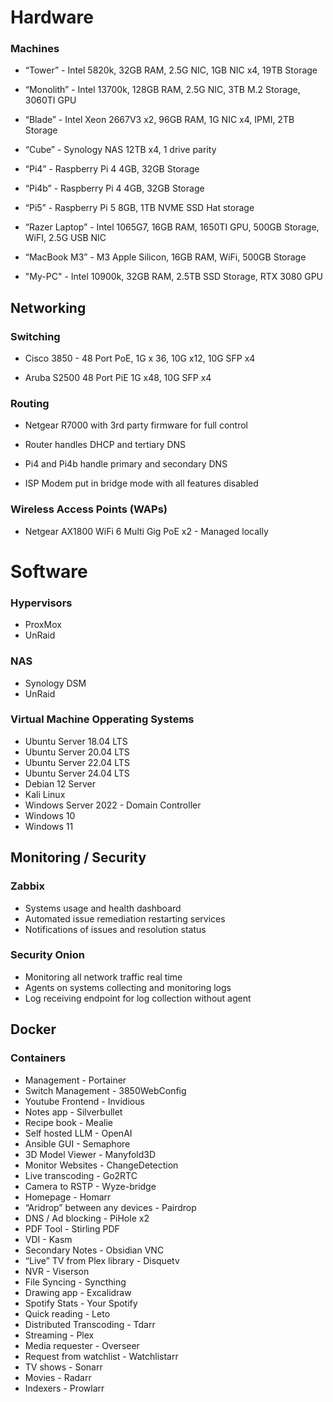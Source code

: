 # Hardware

### Machines

- “Tower” -  Intel 5820k, 32GB RAM, 2.5G NIC, 1GB NIC x4, 19TB Storage

- “Monolith” - Intel 13700k, 128GB RAM, 2.5G NIC, 3TB M.2 Storage, 3060TI GPU

- “Blade” - Intel Xeon 2667V3 x2, 96GB RAM, 1G NIC x4, IPMI, 2TB Storage

- “Cube” - Synology NAS 12TB x4, 1 drive parity

- “Pi4” - Raspberry Pi 4 4GB, 32GB Storage

- “Pi4b” - Raspberry Pi 4 4GB, 32GB Storage

- “Pi5” - Raspberry Pi 5 8GB, 1TB NVME SSD Hat storage

- “Razer Laptop” - Intel 1065G7, 16GB RAM, 1650TI GPU, 500GB Storage, WiFI, 2.5G USB NIC

- “MacBook M3” - M3 Apple Silicon, 16GB RAM, WiFi, 500GB Storage

- "My-PC" - Intel 10900k, 32GB RAM, 2.5TB SSD Storage, RTX 3080 GPU

## Networking

### Switching

- Cisco 3850 - 48 Port PoE, 1G x 36, 10G x12, 10G SFP x4 

- Aruba S2500 48 Port PiE 1G x48, 10G SFP x4

### Routing

- Netgear R7000 with 3rd party firmware for full control

- Router handles DHCP and tertiary DNS

- Pi4 and Pi4b handle primary and secondary DNS

- ISP Modem put in bridge mode with all features disabled

### Wireless Access Points (WAPs)

- Netgear AX1800 WiFi 6 Multi Gig PoE x2 - Managed locally

# Software

### Hypervisors

- ProxMox
- UnRaid

### NAS

- Synology DSM
- UnRaid

### Virtual Machine Opperating Systems

- Ubuntu Server 18.04 LTS
- Ubuntu Server 20.04 LTS
- Ubuntu Server 22.04 LTS
- Ubuntu Server 24.04 LTS
- Debian 12 Server
- Kali Linux
- Windows Server 2022 - Domain Controller
- Windows 10
- Windows 11

## Monitoring / Security

### Zabbix

- Systems usage and health dashboard
- Automated issue remediation restarting services
- Notifications of issues and resolution status
    
### Security Onion

- Monitoring all network traffic real time
- Agents on systems collecting and monitoring logs
- Log receiving endpoint for log collection without agent

## Docker

### Containers

- Management - Portainer
- Switch Management - 3850WebConfig
- Youtube Frontend - Invidious
- Notes app - Silverbullet
- Recipe book - Mealie
- Self hosted LLM - OpenAI
- Ansible GUI - Semaphore
- 3D Model Viewer - Manyfold3D
- Monitor Websites - ChangeDetection
- Live transcoding - Go2RTC
- Camera to RSTP - Wyze-bridge
- Homepage - Homarr
- “Aridrop” between any devices - Pairdrop
- DNS / Ad blocking - PiHole x2 
- PDF Tool - Stirling PDF
- VDI - Kasm
- Secondary Notes - Obsidian VNC
- “Live” TV from Plex library - Disquetv
- NVR - Viserson
- File Syncing - Syncthing
- Drawing app - Excalidraw
- Spotify Stats - Your Spotify 
- Quick reading - Leto
- Distributed Transcoding - Tdarr
- Streaming - Plex
- Media requester - Overseer
- Request from watchlist - Watchlistarr
- TV shows - Sonarr
- Movies - Radarr
- Indexers - Prowlarr
